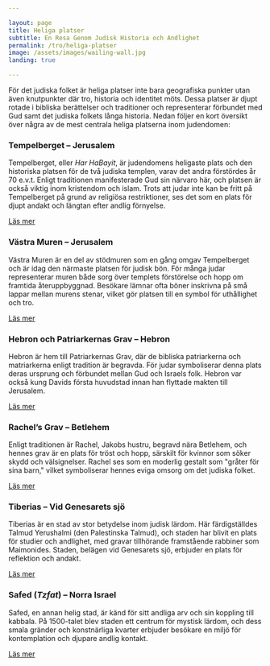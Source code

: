 ```yaml
---

layout: page  
title: Heliga platser  
subtitle: En Resa Genom Judisk Historia och Andlighet  
permalink: /tro/heliga-platser  
image: /assets/images/wailing-wall.jpg  
landing: true  

---
```


För det judiska folket är heliga platser inte bara geografiska punkter utan även knutpunkter där tro, historia och identitet möts. Dessa platser är djupt rotade i bibliska berättelser och traditioner och representerar förbundet med Gud samt det judiska folkets långa historia. Nedan följer en kort översikt över några av de mest centrala heliga platserna inom judendomen:

### **Tempelberget** – Jerusalem

Tempelberget, eller *Har HaBayit*, är judendomens heligaste plats och den historiska platsen för de två judiska templen, varav det andra förstördes år 70 e.v.t. Enligt traditionen manifesterade Gud sin närvaro här, och platsen är också viktig inom kristendom och islam. Trots att judar inte kan be fritt på Tempelberget på grund av religiösa restriktioner, ses det som en plats för djupt andakt och längtan efter andlig förnyelse.

[Läs mer](tempelberget)

### **Västra Muren** – Jerusalem

Västra Muren är en del av stödmuren som en gång omgav Tempelberget och är idag den närmaste platsen för judisk bön. För många judar representerar muren både sorg över templets förstörelse och hopp om framtida återuppbyggnad. Besökare lämnar ofta böner inskrivna på små lappar mellan murens stenar, vilket gör platsen till en symbol för uthållighet och tro.

[Läs mer](vastra-muren)

### **Hebron och Patriarkernas Grav** – Hebron

Hebron är hem till Patriarkernas Grav, där de bibliska patriarkerna och matriarkerna enligt tradition är begravda. För judar symboliserar denna plats deras ursprung och förbundet mellan Gud och Israels folk. Hebron var också kung Davids första huvudstad innan han flyttade makten till Jerusalem.

[Läs mer](hebron)

### **Rachel’s Grav** – Betlehem

Enligt traditionen är Rachel, Jakobs hustru, begravd nära Betlehem, och hennes grav är en plats för tröst och hopp, särskilt för kvinnor som söker skydd och välsignelser. Rachel ses som en moderlig gestalt som "gråter för sina barn," vilket symboliserar hennes eviga omsorg om det judiska folket.

[Läs mer](rachels-grav)

### **Tiberias** – Vid Genesarets sjö

Tiberias är en stad av stor betydelse inom judisk lärdom. Här färdigställdes Talmud Yerushalmi (den Palestinska Talmud), och staden har blivit en plats för studier och andlighet, med gravar tillhörande framstående rabbiner som Maimonides. Staden, belägen vid Genesarets sjö, erbjuder en plats för reflektion och andakt.

[Läs mer](tiberias)

### **Safed** (*Tzfat*) – Norra Israel

Safed, en annan helig stad, är känd för sitt andliga arv och sin koppling till kabbala. På 1500-talet blev staden ett centrum för mystisk lärdom, och dess smala gränder och konstnärliga kvarter erbjuder besökare en miljö för kontemplation och djupare andlig kontakt.

[Läs mer](safed)